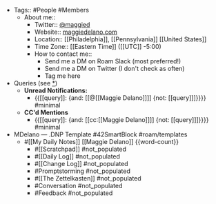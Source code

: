 - Tags:: #People #Members
    - About me::
        - Twitter:: [@maggied](https://twitter.com/maggied)
        - Website:: [maggiedelano.com](https://www.maggiedelano.com/)
        - Location:: [[Philadelphia]], [[Pennsylvania]] [[United States]]
        - Time Zone:: [[Eastern Time]] ([[UTC]] -5:00)
        - How to contact me::
            - Send me a DM on Roam Slack (most preferred!)
            - Send me a DM on Twitter (I don't check as often)
            - Tag me here
- Queries (see [*](((jTQwEButc))))
    - **Unread Notifications:**
        - {{[[query]]: {and: [[@[[Maggie Delano]]]] {not: [[query]]]}}}} #minimal
    - **CC'd Mentions**
        - {{[[query]]: {and: [[cc:[[Maggie Delano]]]] {not: [[query]]]}}}} #minimal
- MDelano — .DNP Template #42SmartBlock #roam/templates 
    - #[[My Daily Notes]] [[Maggie Delano]] {{word-count}}
        - #[[Scratchpad]] #not_populated
        - #[[Daily Log]] #not_populated
        - #[[Change Log]] #not_populated
        - #Promptstorming #not_populated
        - #[[The Zettelkasten]] #not_populated
        - #Conversation #not_populated
        - #Feedback  #not_populated
